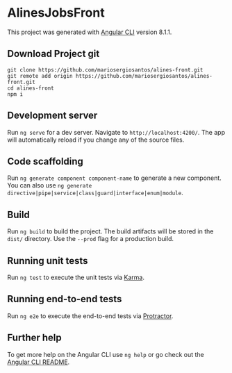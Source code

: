 # AlinesJobsFront

This project was generated with [Angular CLI](https://github.com/angular/angular-cli) version 8.1.1.

## Download Project git
`git clone https://github.com/mariosergiosantos/alines-front.git`<br>
`git remote add origin https://github.com/mariosergiosantos/alines-front.git` <br>
`cd alines-front`<br>
`npm i`

## Development server

Run `ng serve` for a dev server. Navigate to `http://localhost:4200/`. The app will automatically reload if you change any of the source files.

## Code scaffolding

Run `ng generate component component-name` to generate a new component. You can also use `ng generate directive|pipe|service|class|guard|interface|enum|module`.

## Build

Run `ng build` to build the project. The build artifacts will be stored in the `dist/` directory. Use the `--prod` flag for a production build.

## Running unit tests

Run `ng test` to execute the unit tests via [Karma](https://karma-runner.github.io).

## Running end-to-end tests

Run `ng e2e` to execute the end-to-end tests via [Protractor](http://www.protractortest.org/).

## Further help

To get more help on the Angular CLI use `ng help` or go check out the [Angular CLI README](https://github.com/angular/angular-cli/blob/master/README.md).
